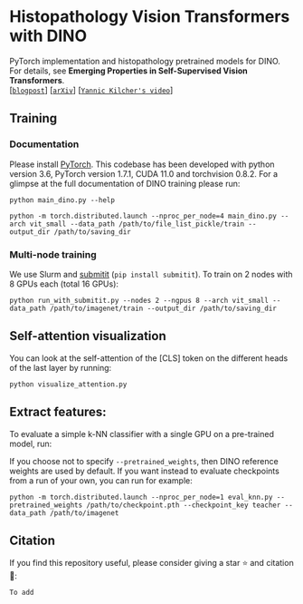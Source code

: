# Histopathology Vision Transformers with DINO

PyTorch implementation and histopathology pretrained models for DINO. For details, see **Emerging Properties in Self-Supervised Vision Transformers**.  
[[`blogpost`](https://ai.facebook.com/blog/dino-paws-computer-vision-with-self-supervised-transformers-and-10x-more-efficient-training)] [[`arXiv`](https://arxiv.org/abs/2104.14294)] [[`Yannic Kilcher's video`](https://www.youtube.com/watch?v=h3ij3F3cPIk)]

## Training

### Documentation
Please install [PyTorch](https://pytorch.org/). This codebase has been developed with python version 3.6, PyTorch version 1.7.1, CUDA 11.0 and torchvision 0.8.2. For a glimpse at the full documentation of DINO training please run:
```
python main_dino.py --help
```


```
python -m torch.distributed.launch --nproc_per_node=4 main_dino.py --arch vit_small --data_path /path/to/file_list_pickle/train --output_dir /path/to/saving_dir
```

### Multi-node training
We use Slurm and [submitit](https://github.com/facebookincubator/submitit) (`pip install submitit`). To train on 2 nodes with 8 GPUs each (total 16 GPUs):
```
python run_with_submitit.py --nodes 2 --ngpus 8 --arch vit_small --data_path /path/to/imagenet/train --output_dir /path/to/saving_dir
```


## Self-attention visualization
You can look at the self-attention of the [CLS] token on the different heads of the last layer by running:
```
python visualize_attention.py
```


## Extract features:
To evaluate a simple k-NN classifier with a single GPU on a pre-trained model, run:

If you choose not to specify `--pretrained_weights`, then DINO reference weights are used by default. If you want instead to evaluate checkpoints from a run of your own, you can run for example:
```
python -m torch.distributed.launch --nproc_per_node=1 eval_knn.py --pretrained_weights /path/to/checkpoint.pth --checkpoint_key teacher --data_path /path/to/imagenet 
```


## Citation
If you find this repository useful, please consider giving a star :star: and citation :t-rex::
```
To add
```
